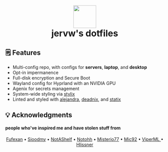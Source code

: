 <div align="center">
<h1>
<img width="72" src="https://files.artturin.com/files/nixoscolorful.svg"></img> <br>
  jervw's dotfiles
</h1>
</div>

## :spiral_notepad: Features

- Multi-config repo, with configs for **servers**, **laptop**, and **desktop**
- Opt-in impermanence
- Full-disk encryption and Secure Boot
- Wayland config for Hyprland with an NVIDIA GPU
- Agenix for secrets management
- System-wide styling via [stylix](https://github.com/danth/stylix)
- Linted and styled with [alejandra](https://github.com/kamadorueda/alejandra), [deadnix](https://github.com/astro/deadnix), and [statix](https://github.com/nerdypepper/statix)

## :bulb: Acknowledgments

#### people who've inspired me and have stolen stuff from

<p align="center">
  <a href="https://github.com/fufexan">Fufexan</a> •
  <a href="https://github.com/sioodmy">Sioodmy</a> •
  <a href="https://github.com/NotAShelf">NotAShelf</a> •
  <a href="https://github.com/notohh">Notohh</a> •
  <a href="https://github.com/Misterio77">Misterio77</a> •
  <a href="https://github.com/Mic92">Mic92</a> •
  <a href="https://github.com/viperml">ViperML </a> •
  <a href="https://github.com/hlissner">Hlissner</a>
</p>
